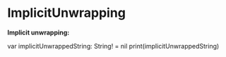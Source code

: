 # ImplicitUnwrapping



**Implicit unwrapping:**

var implicitUnwrappedString: String! = nil
print(implicitUnwrappedString)

